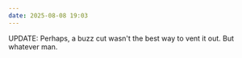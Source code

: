 ```yaml
---
date: 2025-08-08 19:03
---
```


UPDATE: Perhaps, a buzz cut wasn't the best way to vent it out. But whatever man.
